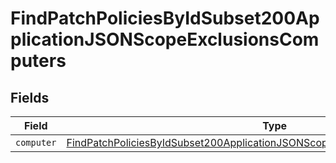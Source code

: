 # FindPatchPoliciesByIdSubset200ApplicationJSONScopeExclusionsComputers


## Fields

| Field                                                                                                                                                                                     | Type                                                                                                                                                                                      | Required                                                                                                                                                                                  | Description                                                                                                                                                                               |
| ----------------------------------------------------------------------------------------------------------------------------------------------------------------------------------------- | ----------------------------------------------------------------------------------------------------------------------------------------------------------------------------------------- | ----------------------------------------------------------------------------------------------------------------------------------------------------------------------------------------- | ----------------------------------------------------------------------------------------------------------------------------------------------------------------------------------------- |
| `computer`                                                                                                                                                                                | [FindPatchPoliciesByIdSubset200ApplicationJSONScopeExclusionsComputersComputer](../../models/operations/findpatchpoliciesbyidsubset200applicationjsonscopeexclusionscomputerscomputer.md) | :heavy_minus_sign:                                                                                                                                                                        | N/A                                                                                                                                                                                       |
